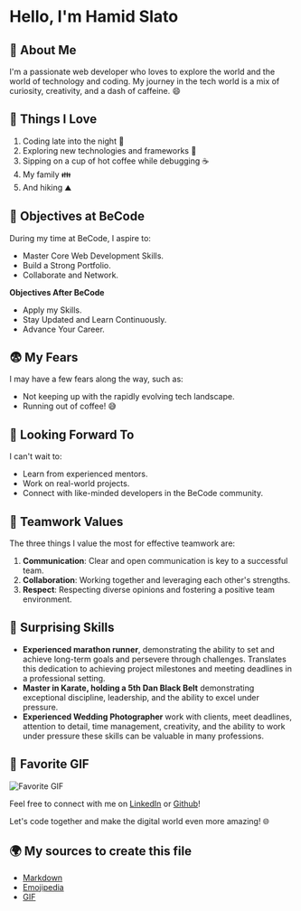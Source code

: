 # Hello, I'm Hamid Slato

## 🚀 About Me

I'm a passionate web developer who loves to explore the world and the world of technology and coding. My journey in the tech world is a mix of curiosity, creativity, and a dash of caffeine. 😄

## 💖 Things I Love

1. Coding late into the night 🌙
2. Exploring new technologies and frameworks 🚀
3. Sipping on a cup of hot coffee while debugging ☕
4. My family 👪
5. And hiking ⛰️

## 🎯 Objectives at BeCode

During my time at BeCode, I aspire to:

- Master Core Web Development Skills.
- Build a Strong Portfolio.
- Collaborate and Network.

**Objectives After BeCode**

- Apply my Skills.
- Stay Updated and Learn Continuously.
- Advance Your Career.

## 😨 My Fears

I may have a few fears along the way, such as:

- Not keeping up with the rapidly evolving tech landscape.
- Running out of coffee! 😅

## 🌈 Looking Forward To

I can't wait to:

- Learn from experienced mentors.
- Work on real-world projects.
- Connect with like-minded developers in the BeCode community.

## 🤝 Teamwork Values

The three things I value the most for effective teamwork are:

1. **Communication**: Clear and open communication is key to a successful team.
2. **Collaboration**: Working together and leveraging each other's strengths.
3. **Respect**: Respecting diverse opinions and fostering a positive team environment.

## 🌟 Surprising Skills

- **Experienced marathon runner**, demonstrating the ability to set and achieve long-term goals and persevere through challenges. Translates this dedication to achieving project milestones and meeting deadlines in a professional setting.
- **Master in Karate, holding a 5th Dan Black Belt** demonstrating exceptional discipline, leadership, and the ability to excel under pressure.
- **Experienced Wedding Photographer** work with clients, meet deadlines, attention to detail, time management, creativity, and the ability to work under pressure these skills can be valuable in many professions.

## 🌟 Favorite GIF

![Favorite GIF](https://media.giphy.com/media/v1.Y2lkPTc5MGI3NjExM2I5Zjh6bWhjMXc4bjQxb3kyczVib2tjOGVhMTgwdG1tZ3I5Zng0NyZlcD12MV9pbnRlcm5hbF9naWZfYnlfaWQmY3Q9Zw/kFgzrTt798d2w/giphy.gif)

Feel free to connect with me on [LinkedIn](https://www.linkedin.com/in/hamid-slato-83087284/) or [Github](https://github.com/slatohamid)!

Let's code together and make the digital world even more amazing! 🌐

## 🌍 My sources to create this file

- [Markdown](https://www.markdownguide.org/)
- [Emojipedia](https://emojipedia.org/)
- [GIF](https://giphy.com/)


